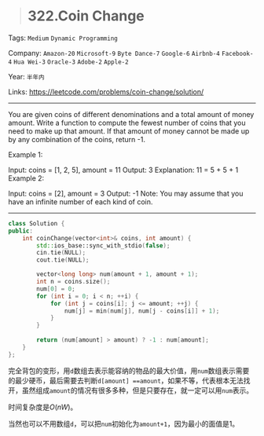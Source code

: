 > # 322.Coin Change

Tags: `Medium` `Dynamic Programming`

Company: `Amazon-20` `Microsoft-9` `Byte Dance-7` `Google-6` `Airbnb-4` `Facebook-4` `Hua Wei-3` `Oracle-3` `Adobe-2` `Apple-2`

Year: `半年内`

Links: <https://leetcode.com/problems/coin-change/solution/>

----

You are given coins of different denominations and a total amount of money amount. Write a function to compute the fewest number of coins that you need to make up that amount. If that amount of money cannot be made up by any combination of the coins, return -1.

Example 1:

Input: coins = [1, 2, 5], amount = 11
Output: 3 
Explanation: 11 = 5 + 5 + 1
Example 2:

Input: coins = [2], amount = 3
Output: -1
Note:
You may assume that you have an infinite number of each kind of coin.

-----

```c++
class Solution {
public:
    int coinChange(vector<int>& coins, int amount) {
        std::ios_base::sync_with_stdio(false);
		cin.tie(NULL);
		cout.tie(NULL);

        vector<long long> num(amount + 1, amount + 1);
        int n = coins.size();
        num[0] = 0;
        for (int i = 0; i < n; ++i) {
            for (int j = coins[i]; j <= amount; ++j) {
                num[j] = min(num[j], num[j - coins[i]] + 1);
            }
        }
        
        return (num[amount] > amount) ? -1 : num[amount];
    }
};
```

完全背包的变形，用`d`数组去表示能容纳的物品的最大价值，用`num`数组表示需要的最少硬币，最后需要去判断`d[amount] ==amount`，如果不等，代表根本无法找开，虽然组成`amount`的情况有很多多种，但是只要存在，就一定可以用`num`表示。

时间复杂度是$O(nW)$。

当然也可以不用数组`d`，可以把`num`初始化为`amount+1`，因为最小的面值是1。

